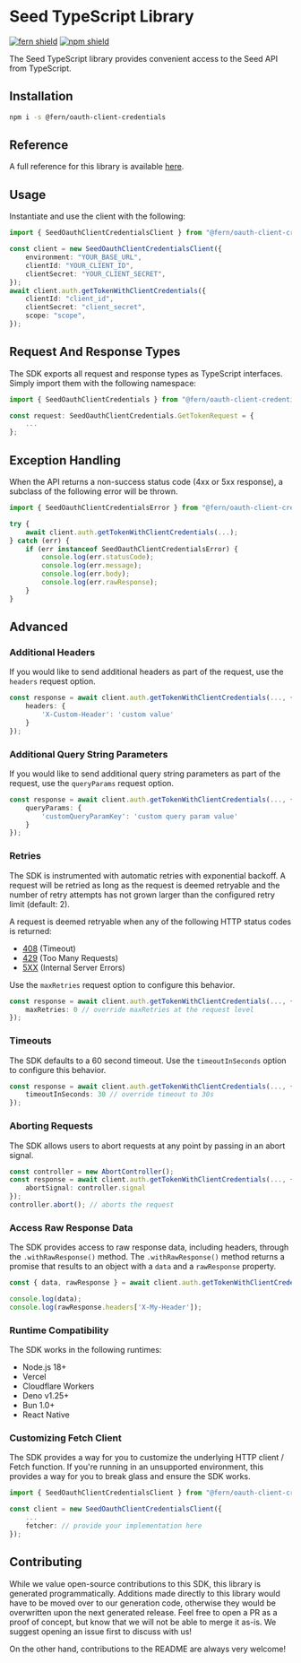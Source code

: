 # Seed TypeScript Library

[![fern shield](https://img.shields.io/badge/%F0%9F%8C%BF-Built%20with%20Fern-brightgreen)](https://buildwithfern.com?utm_source=github&utm_medium=github&utm_campaign=readme&utm_source=Seed%2FTypeScript)
[![npm shield](https://img.shields.io/npm/v/@fern/oauth-client-credentials)](https://www.npmjs.com/package/@fern/oauth-client-credentials)

The Seed TypeScript library provides convenient access to the Seed API from TypeScript.

## Installation

```sh
npm i -s @fern/oauth-client-credentials
```

## Reference

A full reference for this library is available [here](./reference.md).

## Usage

Instantiate and use the client with the following:

```typescript
import { SeedOauthClientCredentialsClient } from "@fern/oauth-client-credentials";

const client = new SeedOauthClientCredentialsClient({
    environment: "YOUR_BASE_URL",
    clientId: "YOUR_CLIENT_ID",
    clientSecret: "YOUR_CLIENT_SECRET",
});
await client.auth.getTokenWithClientCredentials({
    clientId: "client_id",
    clientSecret: "client_secret",
    scope: "scope",
});
```

## Request And Response Types

The SDK exports all request and response types as TypeScript interfaces. Simply import them with the
following namespace:

```typescript
import { SeedOauthClientCredentials } from "@fern/oauth-client-credentials";

const request: SeedOauthClientCredentials.GetTokenRequest = {
    ...
};
```

## Exception Handling

When the API returns a non-success status code (4xx or 5xx response), a subclass of the following error
will be thrown.

```typescript
import { SeedOauthClientCredentialsError } from "@fern/oauth-client-credentials";

try {
    await client.auth.getTokenWithClientCredentials(...);
} catch (err) {
    if (err instanceof SeedOauthClientCredentialsError) {
        console.log(err.statusCode);
        console.log(err.message);
        console.log(err.body);
        console.log(err.rawResponse);
    }
}
```

## Advanced

### Additional Headers

If you would like to send additional headers as part of the request, use the `headers` request option.

```typescript
const response = await client.auth.getTokenWithClientCredentials(..., {
    headers: {
        'X-Custom-Header': 'custom value'
    }
});
```

### Additional Query String Parameters

If you would like to send additional query string parameters as part of the request, use the `queryParams` request option.

```typescript
const response = await client.auth.getTokenWithClientCredentials(..., {
    queryParams: {
        'customQueryParamKey': 'custom query param value'
    }
});
```

### Retries

The SDK is instrumented with automatic retries with exponential backoff. A request will be retried as long
as the request is deemed retryable and the number of retry attempts has not grown larger than the configured
retry limit (default: 2).

A request is deemed retryable when any of the following HTTP status codes is returned:

- [408](https://developer.mozilla.org/en-US/docs/Web/HTTP/Status/408) (Timeout)
- [429](https://developer.mozilla.org/en-US/docs/Web/HTTP/Status/429) (Too Many Requests)
- [5XX](https://developer.mozilla.org/en-US/docs/Web/HTTP/Status/500) (Internal Server Errors)

Use the `maxRetries` request option to configure this behavior.

```typescript
const response = await client.auth.getTokenWithClientCredentials(..., {
    maxRetries: 0 // override maxRetries at the request level
});
```

### Timeouts

The SDK defaults to a 60 second timeout. Use the `timeoutInSeconds` option to configure this behavior.

```typescript
const response = await client.auth.getTokenWithClientCredentials(..., {
    timeoutInSeconds: 30 // override timeout to 30s
});
```

### Aborting Requests

The SDK allows users to abort requests at any point by passing in an abort signal.

```typescript
const controller = new AbortController();
const response = await client.auth.getTokenWithClientCredentials(..., {
    abortSignal: controller.signal
});
controller.abort(); // aborts the request
```

### Access Raw Response Data

The SDK provides access to raw response data, including headers, through the `.withRawResponse()` method.
The `.withRawResponse()` method returns a promise that results to an object with a `data` and a `rawResponse` property.

```typescript
const { data, rawResponse } = await client.auth.getTokenWithClientCredentials(...).withRawResponse();

console.log(data);
console.log(rawResponse.headers['X-My-Header']);
```

### Runtime Compatibility

The SDK works in the following runtimes:

- Node.js 18+
- Vercel
- Cloudflare Workers
- Deno v1.25+
- Bun 1.0+
- React Native

### Customizing Fetch Client

The SDK provides a way for you to customize the underlying HTTP client / Fetch function. If you're running in an
unsupported environment, this provides a way for you to break glass and ensure the SDK works.

```typescript
import { SeedOauthClientCredentialsClient } from "@fern/oauth-client-credentials";

const client = new SeedOauthClientCredentialsClient({
    ...
    fetcher: // provide your implementation here
});
```

## Contributing

While we value open-source contributions to this SDK, this library is generated programmatically.
Additions made directly to this library would have to be moved over to our generation code,
otherwise they would be overwritten upon the next generated release. Feel free to open a PR as
a proof of concept, but know that we will not be able to merge it as-is. We suggest opening
an issue first to discuss with us!

On the other hand, contributions to the README are always very welcome!
